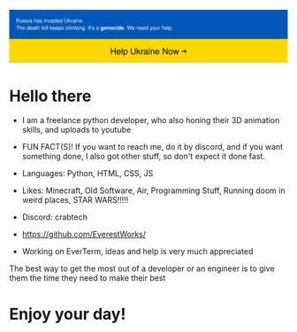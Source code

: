 [![Stand With Ukraine](https://raw.githubusercontent.com/vshymanskyy/StandWithUkraine/main/banner2-direct.svg)](https://vshymanskyy.github.io/StandWithUkraine)

# Hello there

- I am a freelance python developer, who also honing their 3D animation skills, and uploads to youtube

- FUN FACT(S)! If you want to reach me, do it by discord, and if you want something done, I also got other stuff, so don't expect it done fast. 

- Languages: Python, HTML, CSS, JS

- Likes: Minecraft, Old Software, Air, Programming Stuff, Running doom in weird places, STAR WARS!!!!!

- Discord: crabtech

- https://github.com/EverestWorks/

- Working on EverTerm, ideas and help is very much appreciated

The best way to get the most out of a developer or an engineer is to give them the time they need to make their best

# Enjoy your day!
